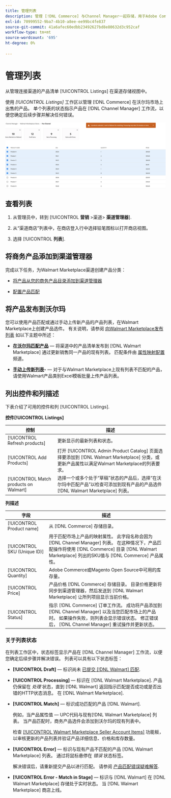 ```yaml
---
title: 管理列表
description: 管理 [!DNL Commerce] 与Channel Manager一起存储，用于Adobe Commerce和Magento Open Source。
exl-id: 70999552-9ba7-4b10-a8ee-ee99bc4fe837
source-git-commit: 41a6afec60edbb23492627bd8e80632d3c952caf
workflow-type: tm+mt
source-wordcount: '695'
ht-degree: 0%

---
```


# 管理列表

从管理连接渠道的产品清单 [!UICONTROL Listings] 在渠道存储视图中。

使用 *[!UICONTROL Listings]* 工作区以管理 [!DNL Commerce] 在沃尔玛市场上出售的产品。 单个列表的状态指示产品在 [!DNL Channel Manager] 工作流，以便您确定后续步骤并解决任何错误。

![连接的销售渠道的列表页面](assets/products-submit-for-matching.png)

## 查看列表

1. 从管理员中，转到 [!UICONTROL **营销** >渠道> **渠道管理器**].

1. 从“渠道商店”列表中，在商店登入行中选择铅笔图标以打开商店视图。

1. 选择 [!UICONTROL **列表**].

## 将商务产品添加到渠道管理器

完成以下任务，为Walmart Marketplace渠道创建产品分类：

* [将产品从您的商务产品目录添加到渠道管理器](add-products-to-connected-channel.md)

* [配置产品匹配](map-product-attributes-for-matching.md#configure-product-attribute-settings)

## 将产品发布到沃尔玛

您可以使用产品匹配或通过手动上传新产品的产品列表，在Walmart Marketplace上创建产品选件。 有关说明，请参阅 [向Walmart Marketplace发布列表](publish-listings-to-marketplace.md) 如以下主题中所述：

* **[在沃尔玛匹配产品](publish-listings-to-marketplace.md)** — 将渠道中的产品清单发布到 [!DNL Walmart Marketplace] 通过更新销售同一产品的现有列表。 匹配条件由 [属性映射配置](map-product-attributes-for-matching.md) 频道。

* **[手动上传新列表](publish-listings-to-marketplace.md#upload-new-product-listings)-** — 对于与Walmart Marketplace上现有列表不匹配的产品，请使用Walmart产品类别Excel模板批量上传产品列表。

## 列出控件和列描述

下表介绍了可用的控件和列 [!UICONTROL Listings].

**控件[!UICONTROL Listings]**

| **控制** | **描述** |
|----------------------------------------|--------------------------------------------------------------------------------------------------------------------------------------------------------------------------------------------------------------|
| [!UICONTROL Refresh products] | 更新显示的最新列表和状态。 |
| [!UICONTROL Add Products] | 打开 [!UICONTROL Admin Product Catalog] 页面选择要添加到 [!DNL Walmart Marketplace] 分类，或更新产品属性以满足Walmart Marketplace的列表要求。 |
| [!UICONTROL Match products on Walmart] | 选择一个或多个处于“草稿”状态的产品后，选择“在沃尔玛中匹配产品”以检查可添加到现有产品的产品选件 [!DNL Walmart Marketplace] 列表。 |


**列描述**

| **字段** | **描述** |
|------------------------------|-----------------------------------------------------------------------------------------------------------------------------------------------------------------------------------------------------------------------------------------------------------------------------------------------------------------------------------------------------------------------------------------------------------------------|
| [!UICONTROL Product name] | 从 [!DNL Commerce] 存储目录。 |
| [!UICONTROL SKU (Unique ID)] | 用于匹配市场上产品的映射属性。 此字段名称会因为 [!DNL Channel Manager] 列表。 在这种情况下，产品匹配操作将使用 [!DNL Commerce] 目录 [!DNL Walmart Marketplace]  列出的SKU值与 [!DNL Commerce] 产品属性。 |
| [!UICONTROL  Quantity] | Adobe Commerce或Magento Open Source中可用的库存量。 |
| [!UICONTROL Price] | 产品价格 [!DNL Commerce] 存储目录。 目录价格更新将同步到渠道管理器，然后发送到 [!DNL Walmart Marketplace]  让所列项目显示当前价格。 |
| [!UICONTROL Status] | 指示 [!DNL Commerce] 订单工作流。 成功将产品添加到 [!DNL Channel Manager] 以及当您匹配市场上的产品时。 如果操作失败，则列表会显示错误状态。 修正错误后， [!DNL Channel Manager] 重试操作并更新状态。 |


### 关于列表状态

在列表工作区中，状态标签显示产品在 [!DNL Channel Manager] 工作流，以便您确定后续步骤并解决错误。 列表可以具有以下状态标签：

* **[!UICONTROL Draft]** — 标识尚未 [已提交 [!DNL Walmart] 匹配](publish-listings-to-marketplace.md#match-products).

* **[!UICONTROL Processing]** — 标识在 [!DNL Walmart Marketplace]. 产品仍保留在 *处理* 状态，直到 [!DNL Walmart] 返回指示匹配是否成功或是否出错的HTTP状态消息。 在 [!DNL Walmart Marketplace].

* **[!UICONTROL Match]** — 标识成功匹配的产品 [!DNL Walmart].

   例如，当产品属性值 — UPC代码与现有[!DNL Walmart Marketplace] 列表。 当产品匹配时，商务产品选件会添加到沃尔玛的现有列表中。

   检查 [[!UICONTROL Walmart Marketplace Seller Account Items]](https://seller.walmart.com/items-and-inventory/manage-items) 功能板，以审核更新的产品列表并验证产品详细信息、价格和库存数量。


* **[!UICONTROL Error]** — 标识与现有产品不匹配的产品 [!DNL Walmart Marketplace] 列表。 通过将鼠标悬停在 *错误* 状态标签。

   解决错误后，请重新提交产品以进行匹配。 请参阅 [产品匹配错误疑难解答](https://docs.google.com/document/d/1bEbCyVLXJQQsbZvEwetJvZKWQJOKoiw5Ia1uB4Bs4uo/edit#heading=h.sz6eji8z9vzy).

* **[!UICONTROL Error - Match in Stage]** — 标识与 [!DNL Walmart] 在 [!DNL Walmart Marketplace] 存储处于实时状态。 当 [!DNL Walmart Marketplace] 商店上线。
